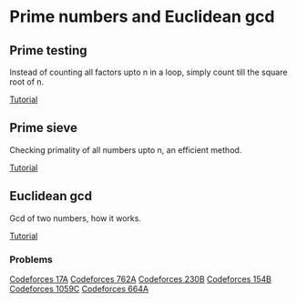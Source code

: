 # Prime numbers and Euclidean gcd

## Prime testing
Instead of counting all factors upto n in a loop, simply count till the square root of n.

[Tutorial](https://cp-algorithms.com/algebra/primality_tests.html)

## Prime sieve
Checking primality of all numbers upto n, an efficient method.

[Tutorial](https://cp-algorithms.com/algebra/sieve-of-eratosthenes.html)

## Euclidean gcd
Gcd of two numbers, how it works.

[Tutorial](https://cp-algorithms.com/algebra/euclid-algorithm.html)

### Problems
[Codeforces 17A](https://codeforces.com/problemset/problem/17/A)
[Codeforces 762A](https://codeforces.com/contest/762/problem/A)
[Codeforces 230B](https://codeforces.com/problemset/problem/230/B)
[Codeforces 154B](https://codeforces.com/problemset/problem/154/B)
[Codeforces 1059C](https://codeforces.com/contest/1059/problem/C)
[Codeforces 664A](https://codeforces.com/problemset/problem/664/A)
